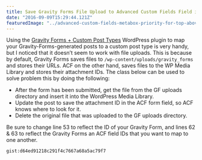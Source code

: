 ```yaml
---
title: Save Gravity Forms File Upload to Advanced Custom Fields Field in WordPress
date: "2016-09-09T15:29:44.121Z"
featuredImage: "../advanced-custom-fields-metabox-priority-for-top-above-publish/acf.jpg"
---
```


Using the [Gravity Forms + Custom Post Types](https://wordpress.org/plugins/gravity-forms-custom-post-types/) WordPress plugin to map your Gravity-Forms-generated posts to a custom post type is very handy, but I noticed that it doesn’t seem to work with file uploads. This is because by default, Gravity Forms saves files to `/wp-content/uploads/gravity_forms` and stores their URLs. ACF on the other hand, saves files to the WP Media Library and stores their attachment IDs. The class below can be used to solve problem this by doing the following:

* After the form has been submitted, get the file from the GF uploads directory and insert it into the WordPress Media Library.
* Update the post to save the attachment ID in the ACF form field, so ACF knows where to look for it.
* Delete the original file that was uploaded to the GF uploads directory.

Be sure to change line 53 to reflect the ID of your Gravity Form, and lines 62 & 63 to reflect the Gravity Forms an ACF field IDs that you want to map to one another.

`gist:d64ed91218c291f4c7667a68a5ac79f7`

